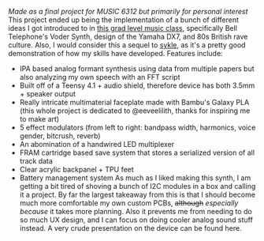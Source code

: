 *Made as a final project for MUSIC 6312 but primarily for personal interest*
This project ended up being the implementation of a bunch of different ideas I got introduced to in [this grad level music class](https://classes.cornell.edu/browse/roster/FA24/class/MUSIC/6312), specifically Bell Telephone's Voder Synth, design of the Yamaha DX7, and 80s British rave culture. Also, I would consider this a sequel to [sykle](), as it's a pretty good demonstration of how my skills have developed. 
Features include:
- IPA based analog formant synthesis using data from multiple papers but also analyzing my own speech with an FFT script
- Built off of a Teensy 4.1 + audio shield, therefore device has both 3.5mm + speaker output 
- Really intricate multimaterial faceplate made with Bambu's Galaxy PLA (this whole project is dedicated to @eeveelilith, thanks for inspiring me to make art)
- 5 effect modulators (from left to right: bandpass width, harmonics, voice gender, bitcrush, reverb)
- An abomination of a handwired LED multiplexer
- FRAM cartridge based save system that stores a serialized version of all track data 
- Clear acrylic backpanel + TPU feet
- Battery management system
As much as I liked making this synth, I am getting a bit tired of shoving a bunch of I2C modules in a box and calling it a project. By far the largest takeaway from this is that I should become much more comfortable my own custom PCBs, ~~although~~ *especially because* it takes more planning. Also it prevents me from needing to do so much UX design, and I can focus on doing cooler analog sound stuff instead.
A very crude presentation on the device can be found here.